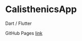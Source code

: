 # CalisthenicsApp
Dart / Flutter

GitHub Pages [link](https://aarekr.github.io/deploy-calisthenicsapp/)

